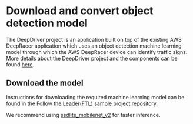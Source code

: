 # Download and convert object detection model

The DeepDriver project is an application built on top of the existing AWS DeepRacer application which uses an object detection machine learning model through which the AWS DeepRacer device can identify traffic signs. More details about the DeepDriver project and the components can be found [here](https://github.com/jochem725/deepdriver).

## Download the model
Instructions for downloading the required machine learning model can be found in the [Follow the Leader(FTL) sample project repository](https://github.com/aws-deepracer/aws-deepracer-follow-the-leader-sample-project/blob/main/download-and-convert-object-detection-model.md).

We recommend using [ssdlite_mobilenet_v2](https://docs.openvinotoolkit.org/latest/omz_models_model_ssdlite_mobilenet_v2.html) for faster inference.